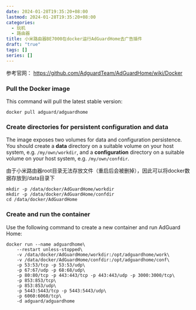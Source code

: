 ```yaml
---
date: 2024-01-28T19:35:20+08:00
lastmod: 2024-01-28T19:35:20+08:00
categories:
  - 玩机
  - 路由器
title: 小米路由器BE7000在docker运行AdGuardHome去广告插件
draft: "true"
tags: []
series: []
---
```


参考官网：  https://github.com/AdguardTeam/AdGuardHome/wiki/Docker

### Pull the Docker image

This command will pull the latest stable version:

```shell
docker pull adguard/adguardhome
```

### Create directories for persistent configuration and data

The image exposes two volumes for data and configuration persistence. You should create a **data** directory on a suitable volume on your host system, e.g. `/my/own/workdir`, and a **configuration** directory on a suitable volume on your host system, e.g. `/my/own/confdir`.

由于小米路由器root目录无法存放文件（重启后会被删掉），因此可以将docker数据存放到/data目录下
```
mkdir -p /data/docker/AdGuardHome/workdir
mkdir -p /data/docker/AdGuardHome/confdir
cd /data/docker/AdGuardHome
```
### Create and run the container

Use the following command to create a new container and run AdGuard Home:

```
docker run --name adguardhome\
    --restart unless-stopped\
    -v /data/docker/AdGuardHome/workdir:/opt/adguardhome/work\
    -v /data/docker/AdGuardHome/confdir:/opt/adguardhome/conf\
    -p 53:53/tcp -p 53:53/udp\
    -p 67:67/udp -p 68:68/udp\
    -p 80:80/tcp -p 443:443/tcp -p 443:443/udp -p 3000:3000/tcp\
    -p 853:853/tcp\
    -p 853:853/udp\
    -p 5443:5443/tcp -p 5443:5443/udp\
    -p 6060:6060/tcp\
    -d adguard/adguardhome
```